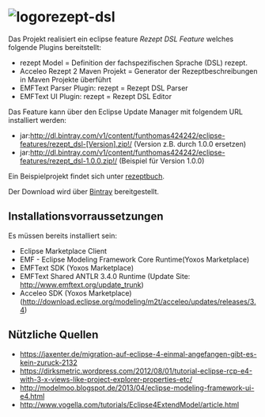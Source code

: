 ![logo](https://raw.github.com/FunThomas424242/rezept-dsl/master/Features/rezept.feature/rezeptdsl-100x100.png "Rezept DSL")rezept-dsl
===========

Das Projekt realisiert ein  eclipse feature *Rezept DSL Feature* welches folgende Plugins bereitstellt:

* rezept Model = Definition der fachspezifischen Sprache (DSL) rezept.
* Acceleo Rezept 2 Maven Projekt = Generator der Rezeptbeschreibungen in Maven Projekte überführt
* EMFText Parser Plugin: rezept = Rezept DSL Parser
* EMFText UI Plugin: rezept = Rezept DSL Editor

Das Feature kann über den Eclipse Update Manager mit folgendem URL installiert werden:

* jar:http://dl.bintray.com/v1/content/funthomas424242/eclipse-features/rezept_dsl-[Version].zip!/  (Version z.B. durch 1.0.0 ersetzen)
* jar:http://dl.bintray.com/v1/content/funthomas424242/eclipse-features/rezept_dsl-1.0.0.zip!/   (Beispiel für Version 1.0.0)

Ein Beispielprojekt findet sich unter [rezeptbuch](https://github.com/FunThomas424242/rezeptbuch).

Der Download wird über [Bintray](https://bintray.com/pkg/show/general/funthomas424242/eclipse-features/rezept-dsl) bereitgestellt. 

Installationsvorraussetzungen
-----------------------------
Es müssen bereits installiert sein:

* Eclipse Marketplace Client
* EMF - Eclipse Modeling Framework Core Runtime(Yoxos Marketplace)
* EMFText SDK (Yoxos Marketplace)
* EMFText Shared ANTLR 3.4.0 Runtime (Update Site: http://www.emftext.org/update_trunk)
* Acceleo SDK (Yoxos Marketplace) (http://download.eclipse.org/modeling/m2t/acceleo/updates/releases/3.4) 

Nützliche Quellen
-----------------

* https://jaxenter.de/migration-auf-eclipse-4-einmal-angefangen-gibt-es-kein-zuruck-2132
* https://dirksmetric.wordpress.com/2012/08/01/tutorial-eclipse-rcp-e4-with-3-x-views-like-project-explorer-properties-etc/
* http://modelmoo.blogspot.de/2013/04/eclipse-modeling-framework-ui-e4.html
* http://www.vogella.com/tutorials/Eclipse4ExtendModel/article.html

